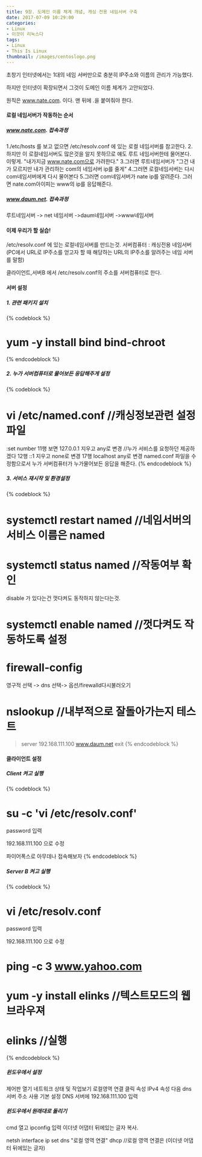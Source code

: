 ```yaml
---
title: 9장. 도메인 이름 체계 개념, 캐싱 전용 네임서버 구축
date: 2017-07-09 10:29:00
categories:
- Linux
- 이것이 리눅스다
tags:
- Linux
- This Is Linux
thumbnail: /images/centoslogo.png
---
```

초창기 인터넷에서는 1대의 네임 서버만으로 충분히 IP주소와 이름의 관리가 가능했다.

하지만 인터넷이 확장되면서 그것이 도메인 이름 체계가 고안되었다.

원칙은 www.nate.com. 이다. 맨 뒤에 .을 붙여줘야 한다.

#### 로컬 네임서버가 작동하는 순서
##### www.nate.com. 접속과정
1./etc/hosts 를 보고 없으면 /etc/resolv.conf 에 있는 로컬 네임서버를 참고한다.
2.하지만 이 로컬네임서버도 많은것을 알지 못하므로 얘도 루트 네임서버한테 물어본다. 이렇게. "내가지금 www.nate.com으로 가려한다."
3.그러면 루트네임서버가 "그건 내가 모르지만 내가 관리하는 com의 네임서버 ip를 줄게"
4.그러면 로컬네임서버는 다시 com네임서버에게 다시 물어본다
5.그러면 com네임서버가 nate ip를 알려준다. 그러면 nate.com아이피는 www의 ip를 응답해준다.

##### www.daum.net. 접속과정
루트네임서버 -> net 네임서버 ->daum네임서버 ->www네임서버

#### 이제 우리가 할 실습!
/etc/resolv.conf  에 있는 로컬네임서버를 만드는것.
서버컴퓨터 : 캐싱전용 네임서버 (PC에서 URL로 IP주소를 얻고자 할 때 해당하는 URL의 IP주소를 알려주는 네임 서버를 말함)

클라이언트,서버B 에서 /etc/resolv.conf의 주소를 서버컴퓨터로 한다.

#### 서버 설정

##### 1. 관련 패키지 설치
{% codeblock %}
# yum -y install bind bind-chroot
{% endcodeblock %}

##### 2. 누가 서버컴퓨터로 물어보든 응답해주게 설정
{% codeblock %}
# vi /etc/named.conf     //캐싱정보관련 설정파일
:set number
11행 보면 127.0.0.1 지우고 any로 변경 //누가 서비스를 요청하던 제공하겠다
12행 ::1 지우고 none로 변경
17행 localhost any로 변경
named.conf 파일을 수정함으로서 누가 서버컴퓨터가 누가물어보든 응답을 해준다.
{% endcodeblock %}

##### 3. 서비스 재시작 및 환경설정
{% codeblock %}
# systemctl restart named //네임서버의 서비스 이름은 named
# systemctl status named    //작동여부 확인
disable 가 있다는건 껏다켜도 동작하지 않는다는것.
# systemctl enable named   //껏다켜도 작동하도록 설정

# firewall-config
영구적 선택 -> dns 선택-> 옵션/firewalld다시불러오기

# nslookup    //내부적으로 잘돌아가는지 테스트
>server 192.168.111.100
>www.daum.net
>exit
{% endcodeblock %}

#### 클라이언트 설정
##### Client 켜고 실행
{% codeblock %}
# su -c 'vi /etc/resolv.conf'
password 입력

192.168.111.100 으로 수정

파이어폭스로 아무데나 접속해보자
{% endcodeblock %}
##### Server B 켜고 실행
{% codeblock %}
# vi /etc/resolv.conf
password 입력

192.168.111.100 으로 수정

# ping -c 3 www.yahoo.com

# yum -y install elinks //텍스트모드의 웹브라우져
# elinks    //실행
{% endcodeblock %}
##### 윈도우에서 설정
제어판 열기
네트워크 상태 및 작업보기
로컬영역 연결 클릭
속성
IPv4 속성
다음 dns 서버 주소 사용
기본 설정 DNS 서버에 192.168.111.100 입력

##### 윈도우에서 원래대로 돌리기

cmd 열고
ipconfig 입력
이더넷 어댑터 뒤에있는 글자 복사.

netsh interface ip set dns "로컬 영역 연결" dhcp
//로컬 영역 연결은 (이더넷 어댑터 뒤에있는 글자)
